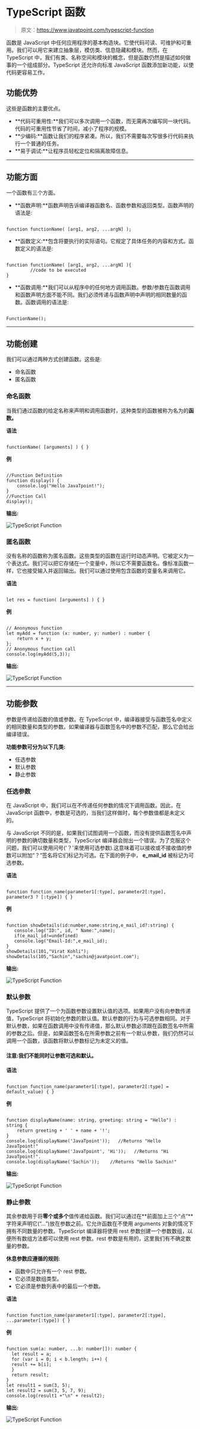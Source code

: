 # TypeScript 函数

> 原文：<https://www.javatpoint.com/typescript-function>

函数是 JavaScript 中任何应用程序的基本构造块。它使代码可读、可维护和可重用。我们可以用它来建立抽象层，模仿类、信息隐藏和模块。然而，在 TypeScript 中，我们有类、名称空间和模块的概念，但是函数仍然是描述如何做事的一个组成部分。TypeScript 还允许向标准 JavaScript 函数添加新功能，以使代码更容易工作。

## 功能优势

这些是函数的主要优点。

*   **代码可重用性:**我们可以多次调用一个函数，而无需再次编写同一块代码。代码的可重用性节省了时间，减小了程序的规模。
*   **少编码:**函数让我们的程序紧凑。所以，我们不需要每次写很多行代码来执行一个普通的任务。
*   **易于调试:**让程序员轻松定位和隔离故障信息。

* * *

## 功能方面

一个函数有三个方面。

*   **函数声明:**函数声明告诉编译器函数名、函数参数和返回类型。函数声明的语法是:

```

function functionName( [arg1, arg2, ...argN] ); 

```

*   **函数定义:**包含将要执行的实际语句。它规定了具体任务的内容和方式。函数定义的语法是:

```

function functionName( [arg1, arg2, ...argN] ){  
         //code to be executed  
}  

```

*   **函数调用:**我们可以从程序中的任何地方调用函数。参数/参数在函数调用和函数声明方面不能不同。我们必须传递与函数声明中声明的相同数量的函数。函数调用的语法是:

```

FunctionName();

```

* * *

## 功能创建

我们可以通过两种方式创建函数。这些是:

*   命名函数
*   匿名函数

### 命名函数

当我们通过函数的给定名称来声明和调用函数时，这种类型的函数被称为名为的**函数。**

**语法**

```

functionName( [arguments] ) { }

```

**例**

```

//Function Definition
function display() {
    console.log("Hello JavaTpoint!");
}
//Function Call
display();

```

**输出:**

![TypeScript Function](img/cb53525b93c53980339c3a37b5ad38bb.png)

### 匿名函数

没有名称的函数称为匿名函数。这些类型的函数在运行时动态声明。它被定义为一个表达式。我们可以把它存储在一个变量中，所以它不需要函数名。像标准函数一样，它也接受输入并返回输出。我们可以通过使用包含函数的变量名来调用它。

**语法**

```

let res = function( [arguments] ) { }

```

**例**

```

// Anonymous function
let myAdd = function (x: number, y: number) : number {
    return x + y;
};
// Anonymous function call
console.log(myAdd(5,3));

```

**输出:**

![TypeScript Function](img/f56a2c30e5de6a790f57111c0f19ccaa.png)

* * *

## 功能参数

参数是传递给函数的值或参数。在 TypeScript 中，编译器接受与函数签名中定义的相同数量和类型的参数。如果编译器与函数签名中的参数不匹配，那么它会给出编译错误。

**功能参数可分为以下几类:**

*   任选参数
*   默认参数
*   静止参数

### 任选参数

在 JavaScript 中，我们可以在不传递任何参数的情况下调用函数。因此，在 JavaScript 函数中，参数是可选的，当我们这样做时，每个参数值都是未定义的。

与 JavaScript 不同的是，如果我们试图调用一个函数，而没有提供函数签名中声明的参数的确切数量和类型，TypeScript 编译器会抛出一个错误。为了克服这个问题，我们可以使用问号('？'来使用可选参数).这意味着可以接收或不接收值的参数可以附加“？”签名将它们标记为可选。在下面的例子中， **e_mail_id** 被标记为可选参数。

**语法**

```

function function_name(parameter1[:type], parameter2[:type], parameter3 ? [:type]) { }

```

**例**

```

function showDetails(id:number,name:string,e_mail_id?:string) { 
   console.log("ID:", id, " Name:",name); 
   if(e_mail_id!=undefined)  
   console.log("Email-Id:",e_mail_id); 
}
showDetails(101,"Virat Kohli");
showDetails(105,"Sachin","sachin@javatpoint.com");

```

**输出:**

![TypeScript Function](img/30a48bf818dd923986fa6c85e30cece4.png)

### 默认参数

TypeScript 提供了一个为函数参数设置默认值的选项。如果用户没有向参数传递值，TypeScript 将初始化参数的默认值。默认参数的行为与可选参数相同。对于默认参数，如果在函数调用中没有传递值，那么默认参数必须跟在函数签名中所需的参数之后。但是，如果函数签名在所需参数之前有一个默认参数，我们仍然可以调用一个函数，该函数将默认参数标记为未定义的值。

#### 注意:我们不能同时让参数可选和默认。

**语法**

```

function function_name(parameter1[:type], parameter2[:type] = default_value) { }

```

**例**

```

function displayName(name: string, greeting: string = "Hello") : string {
    return greeting + ' ' + name + '!';
}
console.log(displayName('JavaTpoint'));   //Returns "Hello JavaTpoint!"
console.log(displayName('JavaTpoint', 'Hi'));   //Returns "Hi JavaTpoint!".
console.log(displayName('Sachin'));    //Returns "Hello Sachin!"

```

**输出:**

![TypeScript Function](img/f6cfafc89fcc6423b5ea2867c51ba623.png)

### 静止参数

其余参数用于将**零个或多个**值传递给函数。我们可以通过在**前面加上三个“点”**字符来声明它(“...”)放在参数之前。它允许函数在不使用 arguments 对象的情况下拥有不同数量的参数。TypeScript 编译器将使用 rest 参数创建一个参数数组，以便所有数组方法都可以使用 rest 参数。rest 参数是有用的，这里我们有不确定数量的参数。

**休息参数应遵循的规则:**

*   函数中只允许有一个 rest 参数。
*   它必须是数组类型。
*   它必须是参数列表中的最后一个参数。

**语法**

```

function function_name(parameter1[:type], parameter2[:type], ...parameter[:type]) { }

```

**例**

```

function sum(a: number, ...b: number[]): number {
  let result = a;
  for (var i = 0; i < b.length; i++) {
  result += b[i];
  }
  return result;
}
let result1 = sum(3, 5);
let result2 = sum(3, 5, 7, 9);
console.log(result1 +"\n" + result2);

```

**输出:**

![TypeScript Function](img/402f730c713bd914fc6ad396b36d78e5.png)